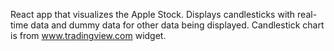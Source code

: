 React app that visualizes the Apple Stock. Displays candlesticks with real-time data and dummy data for other data being displayed. Candlestick chart is from www.tradingview.com widget.  
